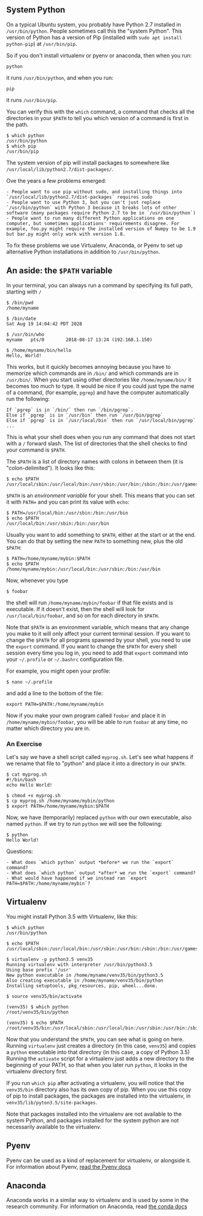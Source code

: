 ## System Python

On a typical Ubuntu system, you probably have Python 2.7 installed in `/usr/bin/python`.
People sometimes call this the "system Python".
This version of Python has a version of Pip (installed with `sudo apt install python-pip`) at `/usr/bin/pip`.

So if you don't install virtualenv or pyenv or anaconda, then when you run:

    python

it runs `/usr/bin/python`, and when you run:

    pip

it runs `/usr/bin/pip`.

You can verify this with the `which` command, a command that checks all the directories in your `$PATH` to tell you which version of a command is first in the path.

    $ which python
    /usr/bin/python
    $ which pip
    /usr/bin/pip

The system version of pip will install packages to somewhere like `/usr/local/lib/python2.7/dist-packages/`.

Ove the years a few problems emerged:

    - People want to use pip without sudo, and installing things into `/usr/local/lib/python2.7/dist-packages` requires sudo
    - People want to use Python 3, but you can't just replace `/usr/bin/python` with Python 3 because it breaks lots of other software (many packages require Python 2.7 to be in `/usr/bin/python`)
    - People want to run many different Python applications on one computer, but sometimes applications' requirements disagree. For example, foo.py might require the installed version of Numpy to be 1.9 but bar.py might only work with version 1.8.

To fix these problems we use Virtualenv, Anaconda, or Pyenv to set up alternative Python installations in addition to `/usr/bin/python`.


## An aside: the `$PATH` variable

In your terminal, you can always run a command by specifying its full path, starting with `/`

    $ /bin/pwd
    /home/myname

    $ /bin/date
    Sat Aug 19 14:04:42 PDT 2028

    $ /usr/bin/who
    myname   pts/0        2018-08-17 13:24 (192.168.1.150)

    $ /home/myname/bin/hello
    Hello, World!


This works, but it quickly becomes annoying because you have to memorize which commands are in `/bin/` and which commands are in `/usr/bin/`.
When you start using other directories like `/home/myname/bin/` it becomes too much to type.
It would be nice if you could just type the name of a command, (for example, `pgrep`) and have the computer automatically run the following:

    If `pgrep` is in `/bin/` then run `/bin/pgrep`.
    Else if `pgrep` is in `/usr/bin` then run `/usr/bin/pgrep`
    Else if `pgrep` is in `/usr/local/bin` then run `/usr/local/bin/pgrep`
    ...

This is what your shell does when you run any command that does not start with a `/` forward slash.
The list of directories that the shell checks to find your command is `$PATH`.

The `$PATH` is a list of directory names with colons in between them (it is "colon-delimited").
It looks like this:

    $ echo $PATH
    /usr/local/sbin:/usr/local/bin:/usr/sbin:/usr/bin:/sbin:/bin:/usr/games:/usr/local/games

`$PATH` is an *environment variable* for your shell.
This means that you can set it with `PATH=` and you can print its value with `echo`:

    $ PATH=/usr/local/bin:/usr/sbin:/bin:/usr/bin
    $ echo $PATH
    /usr/local/bin:/usr/sbin:/bin:/usr/bin

Usually you want to add something to `$PATH`, either at the start or at the end.
You can do that by setting the new `PATH` to something new, plus the old `$PATH`:

    $ PATH=/home/myname/mybin:$PATH
    $ echo $PATH
    /home/myname/mybin:/usr/local/bin:/usr/sbin:/bin:/usr/bin

Now, whenever you type

    $ foobar
    
the shell will run `/home/myname/mybin/foobar` if that file exists and is executable.
If it doesn't exist, then the shell will look for `/usr/local/bin/foobar`, and so on for each directory in `$PATH`.

Note that `$PATH` is an environment variable, which means that any change you make to it will only affect your current terminal session.
If you want to change the `$PATH` for all programs spawned by your shell, you need to use the `export` command.
If you want to change the `$PATH` for every shell session every time you log in, you need to add that `export` command into your `~/.profile` or `~/.bashrc` configuration file.

For example, you might open your profile:

    $ nano ~/.profile

and add a line to the bottom of the file:

    export PATH=$PATH:/home/myname/mybin

Now if you make your own program called `foobar` and place it in `/home/myname/mybin/foobar`, you will be able to run `foobar` at any time, no matter which directory you are in.


### An Exercise

Let's say we have a shell script called `myprog.sh`.
Let's see what happens if we rename that file to "python" and place it into a directory in our `$PATH`.

    $ cat myprog.sh
    #!/bin/bash
    echo Hello World!

    $ chmod +x myprog.sh
    $ cp myprog.sh /home/myname/mybin/python
    $ export PATH=/home/myname/mybin:$PATH

Now, we have (temporarily) replaced `python` with our own executable, also named `python`.
If we try to run `python` we will see the following:

    $ python
    Hello World!

Questions:

    - What does `which python` output *before* we run the `export` command?
    - What does `which python` output *after* we run the `export` command?
    - What would have happened if we instead ran `export PATH=$PATH:/home/myname/mybin`?


## Virtualenv

You might install Python 3.5 with Virtualenv, like this:

    $ which python
    /usr/bin/python

    $ echo $PATH
    /usr/local/sbin:/usr/local/bin:/usr/sbin:/usr/bin:/sbin:/bin:/usr/games:/usr/local/games

    $ virtualenv -p python3.5 venv35
    Running virtualenv with interpreter /usr/bin/python3.5
    Using base prefix '/usr'
    New python executable in /home/myname/venv35/bin/python3.5
    Also creating executable in /home/myname/venv35/bin/python
    Installing setuptools, pkg_resources, pip, wheel...done.

    $ source venv35/bin/activate

    (venv35) $ which python
    /root/venv35/bin/python

    (venv35) $ echo $PATH
    /root/venv35/bin:/usr/local/sbin:/usr/local/bin:/usr/sbin:/usr/bin:/sbin:/bin:/usr/games:/usr/local/games

Now that you understand the `$PATH`, you can see what is going on here.
Running `virtualenv` just creates a directory (in this case, `venv35`) and copies a `python` executable into that directory (in this case, a copy of Python 3.5)
Running the `activate` script for a virtualenv just adds a new directory to the beginning of your PATH, so that when you later run `python`, it looks in the virtualenv directory first.

If you run `which pip` after activating a virtualenv, you will notice that the `venv35/bin` directory also has its own copy of pip.
When you use this copy of pip to install packages, the packages are installed into the virtualenv, in `venv35/lib/pyton3.5/site-packages`.

Note that packages installed into the virtualenv are not available to the system Python, and packages installed for the system python are not necessarily available to the virtualenv.


## Pyenv

Pyenv can be used as a kind of replacement for virtualenv, or alongside it.
For information about Pyenv, [read the Pyenv docs](https://github.com/pyenv/pyenv#how-it-works)

## Anaconda

Anaconda works in a similar way to virtualenv and is used by some in the research community.
For information on Anaconda, read [the conda docs](https://conda.io/docs/glossary.html#miniconda-glossary)
